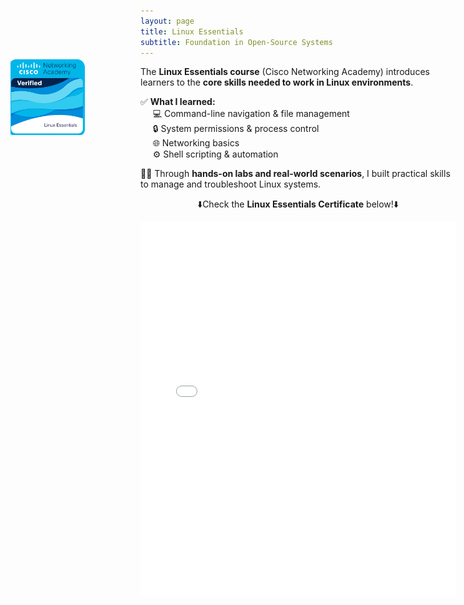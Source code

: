 ```yaml
---
layout: page
title: Linux Essentials
subtitle: Foundation in Open-Source Systems
---
```

<!-- Floating Badge -->
<div style="position: fixed; top: 150px; left: 20px; z-index: 1000;">
    <a href="https://www.credly.com/badges/089124d4-f559-41a1-ad10-9818b31ddd04/email" target="_blank">
        <img src="/assets/img/LinuxEssentialsBadge.png" alt="Linux Badge Displayed" width="120">
    </a>
</div>

The **Linux Essentials course** (Cisco Networking Academy) introduces learners to the **core skills needed to work in Linux environments**.  

✅ **What I learned:**  
 &nbsp;&nbsp;&nbsp;&nbsp; 💻 Command-line navigation & file management  
 &nbsp;&nbsp;&nbsp;&nbsp; 🔒 System permissions & process control  
 &nbsp;&nbsp;&nbsp;&nbsp; 🌐 Networking basics  
 &nbsp;&nbsp;&nbsp;&nbsp; ⚙️ Shell scripting & automation  

🧑‍💻 Through **hands-on labs and real-world scenarios**, I built practical skills to manage and troubleshoot Linux systems.  
 
<p style="text-align: center;">⬇️Check the <strong>Linux Essentials Certificate</strong> below!⬇️</p>

<div style="text-align: center;">
    <embed src="/assets/img/Linux_Essentials_certificate.pdf" type="application/pdf" width="100%" height="600px" />
</div>


<!--
<div style="text-align: right;">
    <a href="https://www.credly.com/badges/089124d4-f559-41a1-ad10-9818b31ddd04/email" target="_blank">
        <img src="/assets/img/LinuxEssentialsBadge.png" alt="Linux Badge Displayed" width="150">
    </a>
</div>
The **NetCad Linux Essentials course** within Cisco NetCad introduces learners to the fundamentals of the Linux operating system, focusing on command-line navigation, file management, and essential system tasks. It covers key concepts such as permissions, process control, networking basics, and shell scripting. Through hands-on labs and real-world scenarios, students gain practical experience working in a Linux environment. This course builds a strong foundation for further studies in system administration, cybersecurity, and open-source technologies.

<p style="text-align: center;">⬇️Check the <strong>Linux Essentials Certificate</strong> below!⬇️</p>
<div style="text-align: center;">
    <embed src="/assets/img/Linux_Essentials_certificate.pdf" type="application/pdf" width="100%" height="600px" />
</div>
-->



